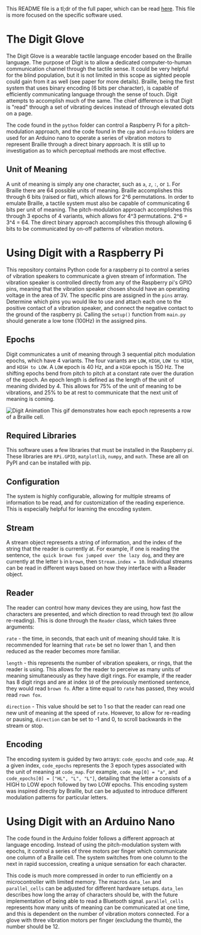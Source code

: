   This README file is a tl;dr of the full paper, which can be read [here](http://noahtrenaman.com/media/Digit_Paper.pdf). This file is more focused on the specific software used.
  
  # The Digit Glove
  The Digit Glove is a wearable tactile language encoder based on the Braille language. The purpose of Digit is to allow a dedicated computer-to-human communication channel through the tactile sense. It could be very helpful for the blind population, but it is not limited in this scope as sighted people could gain from it as well (see paper for more details). Braille, being the first system that uses binary encoding (6 bits per character), is capable of efficiently communicating language through the sense of touch. Digit attempts to accomplish much of the same. The chief difference is that Digit is "read" through a set of vibrating devices instead of through elevated dots on a page. 
  
The code found in the `python` folder can control a Raspberry Pi for a pitch-modulation approach, and the code found in the `cpp` and `arduino` folders are used for an Arduino nano to operate a series of vibration motors to represent Braille through a direct binary approach. It is still up to investigation as to which perceptual methods are most effective.
 
  ## Unit of Meaning
A unit of meaning is simply any one character, such as `a`, `z`, `:`, or `1`. For Braille there are 64 possible units of meaning. Braille accomplishes this through 6 bits (raised or flat), which allows for 2^6 permutations. In order to emulate Braille, a tactile system must also be capable of communicating 6 bits per unit of meaning. The pitch-modulation approach accomplishes this through 3 epochs of 4 variants, which allows for 4^3 permutations. 2^6 = 3^4 = 64. The direct binary approach accomplishes this through allowing 6 bits to be communicated by on-off patterns of vibration motors.
  
  # Using Digit with a Raspberry Pi
 This repository contains Python code for a raspberry pi to control a series of vibration speakers to communicate a given stream of information. The vibration speaker is controlled directly from any of the Raspberry pi's GPIO pins, meaning that the vibration speaker chosen should have an operating voltage in the area of 3V. The specific pins are assigned in the `pins` array.
 Determine which pins you would like to use and attach each one to the positive contact of a vibration speaker, and connect the negative contact to the ground of the raspberry pi. Calling the `setup()` function from `main.py` should generate a low tone (100Hz) in the assigned pins.
 
   ## Epochs
 Digit communicates a unit of meaning through 3 sequential pitch modulation epochs, which have 4 variants. The four variants are `LOW`, `HIGH`, `LOW to HIGH`, and `HIGH to LOW`. A `LOW` epoch is 40 Hz, and a `HIGH` epoch is 150 Hz. The shifting epochs bend from pitch to pitch at a constant rate over the duration of the epoch. An epoch length is defined as the length of the unit of meaning divided by 4. This allows for 75% of the unit of meaning to be vibrations, and 25% to be at rest to communicate that the next unit of meaning is coming.
 
![Digit Animation](media/braille.gif)
This gif demonstrates how each epoch represents a row of a Braille cell.
 
 ## Required Libraries
 This software uses a few libraries that must be installed in the Raspberry pi. These libraries are `RPi.GPIO`, `matplotlib`, `numpy`, and `math`. These are all on PyPI and can be installed with pip.
  
## Configuration
The system is highly configurable, allowing for multiple streams of information to be read, and for customization of the reading experience. This is especially helpful for learning the encoding system.

## Stream
A stream object represents a string of information, and the index of the string that the reader is currently at. For example, if one is reading the sentence, `the quick brown fox jumped over the lazy dog`, and they are currently at the letter `b` in `brown`, then `Stream.index = 10`. Individual streams can be read in different ways based on how they interface with a Reader object.

## Reader
The reader can control how many devices they are using, how fast the characters are presented, and which direction to read through text (to allow re-reading). This is done through the `Reader` class, which takes three arguments:

`rate` - the time, in seconds, that each unit of meaning should take. It is recommended for learning that `rate` be set no lower than 1, and then reduced as the reader becomes more familiar.

`length` - this represents the number of vibration speakers, or rings, that the reader is using. This allows for the reader to perceive as many units of meaning simultaneously as they have digit rings. For example, if the reader has 8 digit rings and are at index `10` of the previously mentioned sentence, they would read `brown fo`. After a time equal to `rate` has passed, they would read `rown fox`.

`direction` - This value should be set to 1 so that the reader can read one new unit of meaning at the speed of `rate`. However, to allow for re-reading or pausing, `direction` can be set to -1 and 0, to scroll backwards in the stream or stop.

## Encoding
The encoding system is guided by two arrays: `code_epochs` and `code_map`. At a given index, `code_epochs` represents the 3 epoch types associated with the unit of meaning at `code_map`. For example, `code_map[0] = "a"`, and `code_epochs[0] = ["HL", "L", "L"]`, detailing that the letter a consists of a HIGH to LOW epoch followed by two LOW epochs. This encoding system was inspired directly by Braille, but can be adjusted to introduce different modulation patterns for particular letters.

# Using Digit with an Arduino Nano
The code found in the Arduino folder follows a different approach at language encoding. Instead of using the pitch-modulation system with epochs, it control a series of three motors per finger which communicate one column of a Braille cell. The system switches from one column to the next in rapid succession, creating a unique sensation for each character.

This code is much more compressed in order to run efficiently on a microcontroller with limited memory. The macros `data_len` and `parallel_cells` can be adjusted for different hardware setups. `data_len` describes how long the array of characters should be, with the future implementation of being able to read a Bluetooth signal. `parallel_cells` represents how many units of meaning can be communicated at one time, and this is dependent on the number of vibration motors connected. For a glove with three vibration motors per finger (excludung the thumb), the number should be 12.

